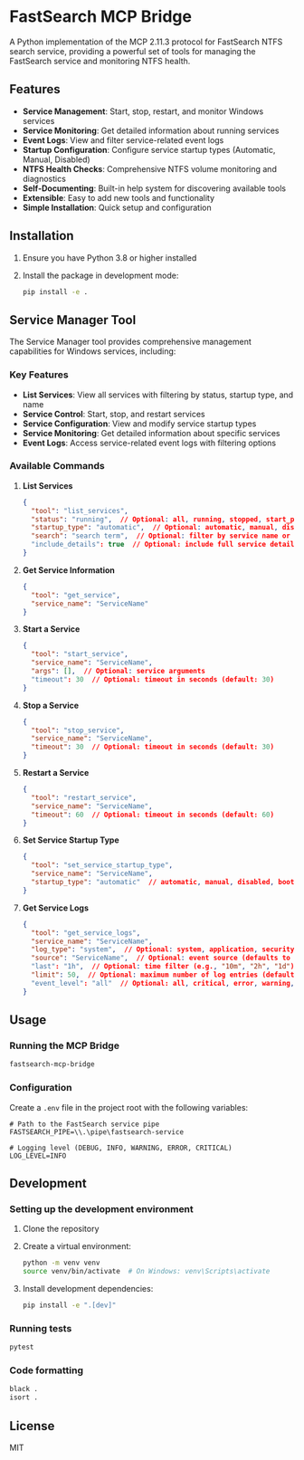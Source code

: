 # FastSearch MCP Bridge

A Python implementation of the MCP 2.11.3 protocol for FastSearch NTFS search service, providing a powerful set of tools for managing the FastSearch service and monitoring NTFS health.

## Features

- **Service Management**: Start, stop, restart, and monitor Windows services
- **Service Monitoring**: Get detailed information about running services
- **Event Logs**: View and filter service-related event logs
- **Startup Configuration**: Configure service startup types (Automatic, Manual, Disabled)
- **NTFS Health Checks**: Comprehensive NTFS volume monitoring and diagnostics
- **Self-Documenting**: Built-in help system for discovering available tools
- **Extensible**: Easy to add new tools and functionality
- **Simple Installation**: Quick setup and configuration

## Installation

1. Ensure you have Python 3.8 or higher installed

2. Install the package in development mode:

   ```bash
   pip install -e .
   ```

## Service Manager Tool

The Service Manager tool provides comprehensive management capabilities for Windows services, including:

### Key Features

- **List Services**: View all services with filtering by status, startup type, and name
- **Service Control**: Start, stop, and restart services
- **Service Configuration**: View and modify service startup types
- **Service Monitoring**: Get detailed information about specific services
- **Event Logs**: Access service-related event logs with filtering options

### Available Commands

1. **List Services**

   ```json
   {
     "tool": "list_services",
     "status": "running",  // Optional: all, running, stopped, start_pending, etc.
     "startup_type": "automatic",  // Optional: automatic, manual, disabled, boot, system
     "search": "search term",  // Optional: filter by service name or display name
     "include_details": true  // Optional: include full service details (default: true)
   }
   ```

2. **Get Service Information**

   ```json
   {
     "tool": "get_service",
     "service_name": "ServiceName"
   }
   ```

3. **Start a Service**

   ```json
   {
     "tool": "start_service",
     "service_name": "ServiceName",
     "args": [],  // Optional: service arguments
     "timeout": 30  // Optional: timeout in seconds (default: 30)
   }
   ```

4. **Stop a Service**

   ```json
   {
     "tool": "stop_service",
     "service_name": "ServiceName",
     "timeout": 30  // Optional: timeout in seconds (default: 30)
   }
   ```

5. **Restart a Service**

   ```json
   {
     "tool": "restart_service",
     "service_name": "ServiceName",
     "timeout": 60  // Optional: timeout in seconds (default: 60)
   }
   ```

6. **Set Service Startup Type**

   ```json
   {
     "tool": "set_service_startup_type",
     "service_name": "ServiceName",
     "startup_type": "automatic"  // automatic, manual, disabled, boot, system
   }
   ```

7. **Get Service Logs**

   ```json
   {
     "tool": "get_service_logs",
     "service_name": "ServiceName",
     "log_type": "system",  // Optional: system, application, security, etc.
     "source": "ServiceName",  // Optional: event source (defaults to service name)
     "last": "1h",  // Optional: time filter (e.g., "10m", "2h", "1d")
     "limit": 50,  // Optional: maximum number of log entries (default: 50)
     "event_level": "all"  // Optional: all, critical, error, warning, information, verbose
   }
   ```

## Usage

### Running the MCP Bridge

```bash
fastsearch-mcp-bridge
```

### Configuration

Create a `.env` file in the project root with the following variables:

```env
# Path to the FastSearch service pipe
FASTSEARCH_PIPE=\\.\pipe\fastsearch-service

# Logging level (DEBUG, INFO, WARNING, ERROR, CRITICAL)
LOG_LEVEL=INFO
```

## Development

### Setting up the development environment

1. Clone the repository

2. Create a virtual environment:

   ```bash
   python -m venv venv
   source venv/bin/activate  # On Windows: venv\Scripts\activate
   ```

3. Install development dependencies:

   ```bash
   pip install -e ".[dev]"
   ```

### Running tests

```bash
pytest
```

### Code formatting

```bash
black .
isort .
```

## License

MIT
